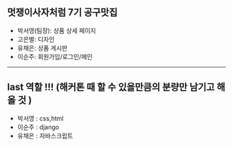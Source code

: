 ## 멋쟁이사자처럼 7기 공구맛집
- 박서영(팀장): 상품 상세 페이지
- 고은별: 디자인
- 유채은: 상품 게시판
- 이순주: 회원가입/로그인/메인

-----------------------
## last 역할 !!! (해커톤 때 할 수 있을만큼의 분량만 남기고 해올 것 )
- 박서영 : css,html
- 이순주 : django
- 유채은 : 자바스크립트